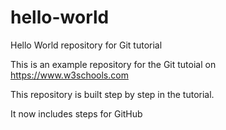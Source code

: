 # hello-world

Hello World repository for Git tutorial

This is an example repository for the Git tutoial on https://www.w3schools.com

This repository is built step by step in the tutorial.

It now includes steps for GitHub
